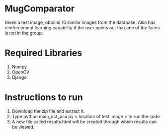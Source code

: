 # MugComparator
Given a test image, obtains 10 similar images from the database. Also has reinforcement learning capability if the user points out that one of the faces is not in the group.
# Required Libraries
1. Numpy
2. OpenCV
3. Django

# Instructions to run
1. Download the zip file and extract it.
2. Type python main_dct_pca.py < location of test image > to run the code
3. A new file called results.html will be created through which results can be viewed.
